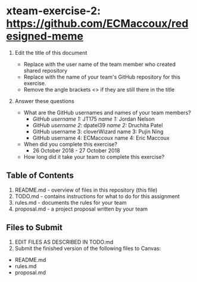 # xteam-exercise-2: https://github.com/ECMaccoux/redesigned-meme

1. Edit the title of this document
   * Replace <UserName> with the user name of the team member who created shared repository
   * Replace <GitHubRepositoryName> with the name of your team's GitHub repository for this exercise.
   * Remove the angle brackets <> if they are still there in the title

2. Answer these questions
   * What are the GitHub usernames and names of your team members?
       * *GitHub username 1:* JT175         *name 1:* Jordan Nelson
       * *GitHub username 2*: dpatel39      *name 2:* Druchita Patel
       * GitHub username 3: cloverWizard  name 3: Pujin Ning
       * GitHub username 4: ECMaccoux     name 4: Eric Maccoux
   * When did you complete this exercise? 
       * 26 October 2018 - 27 October 2018
   * How long did it take your team to complete this exercise? 

## Table of Contents

1. README.md - overview of files in this repository (this file)
2. TODO.md - contains instructions for what to do for this assignment
3. rules.md - documents the rules for your team
4. proposal.md - a project proposal written by your team

## Files to Submit

1. EDIT FILES AS DESCRIBED IN TODO.md
2. Submit the finished version of the following files to Canvas:

* README.md
* rules.md
* proposal.md
